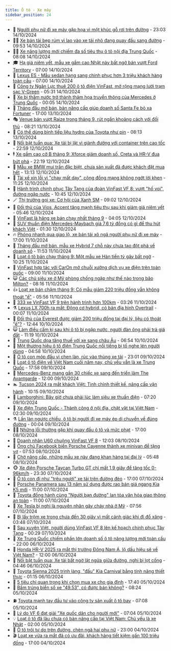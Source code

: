```yaml
---
title: Ô tô - Xe máy
sidebar_position: 24
---
```


<!-- dantri-o-to-xe-may:START -->
- 🤡 [Người phụ nữ đi xe máy gặp họa vì một khúc gỗ rơi trên đường](https://dantri.com.vn/o-to-xe-may/nguoi-phu-nu-di-xe-may-gap-hoa-vi-mot-khuc-go-roi-tren-duong-20241014233322121.htm) - 23:03 14/10/2024
- 🧑‍💻 [Xe bán tải bẹp rúm vì lao vào xe tải nhỏ đang quay đầu sang đường](https://dantri.com.vn/o-to-xe-may/xe-ban-tai-bep-rum-vi-lao-vao-xe-tai-nho-dang-quay-dau-sang-duong-20241014154450646.htm) - 09:53 14/10/2024
- 🧑‍💻 [Xe năng lượng mới chiếm đa số tiêu thụ ô tô nội địa Trung Quốc](https://dantri.com.vn/o-to-xe-may/xe-nang-luong-moi-chiem-da-so-tieu-thu-o-to-noi-dia-trung-quoc-20241014140337615.htm) - 08:08 14/10/2024
- 🎓 [Hạ giá niêm yết, mẫu xe gầm cao Nhật này bất ngờ bán vượt Ford Territory](https://dantri.com.vn/o-to-xe-may/ha-gia-niem-yet-mau-xe-gam-cao-nhat-nay-bat-ngo-ban-vuot-ford-territory-20241014113032788.htm) - 07:00 14/10/2024
- 🌊 [Lexus ES - Mẫu sedan hạng sang chinh phục hơn 3 triệu khách hàng toàn cầu](https://dantri.com.vn/o-to-xe-may/lexus-es-mau-sedan-hang-sang-chinh-phuc-hon-3-trieu-khach-hang-toan-cau-20241014102030025.htm) - 07:00 14/10/2024
- 🥷 [Công ty Ngân Lực thuê 200 ô tô điện VinFast, mở rộng mạng lưới trạm sạc V-Green](https://dantri.com.vn/o-to-xe-may/cong-ty-ngan-luc-thue-200-o-to-dien-vinfast-mo-rong-mang-luoi-tram-sac-v-green-20241014115933190.htm) - 05:31 14/10/2024
- 🤩 [Xe bị thấm nước trở thành thảm họa truyền thông của Mercedes ở Trung Quốc](https://dantri.com.vn/o-to-xe-may/xe-bi-tham-nuoc-tro-thanh-tham-hoa-truyen-thong-cua-mercedes-o-trung-quoc-20241013150413998.htm) - 00:05 14/10/2024
- 🫶 [Tháng đầu mở bán, bản nâng cấp giúp doanh số Santa Fe bỏ xa Fortuner](https://dantri.com.vn/o-to-xe-may/thang-dau-mo-ban-ban-nang-cap-giup-doanh-so-santa-fe-bo-xa-fortuner-20241013104943010.htm) - 17:00 13/10/2024
- 🎭 [Venue bán vượt Raize trong tháng 9, rút ngắn khoảng cách với đối thủ](https://dantri.com.vn/o-to-xe-may/venue-ban-vuot-raize-trong-thang-9-rut-ngan-khoang-cach-voi-doi-thu-20241013095529273.htm) - 08:21 13/10/2024
- 🌁 [Có thể dùng bình tiếp liệu hydro của Toyota như pin](https://dantri.com.vn/o-to-xe-may/co-the-dung-binh-tiep-lieu-hydro-cua-toyota-nhu-pin-20241012233542491.htm) - 08:13 13/10/2024
- 🦩 [Nổi bật tuần qua: Xe tải bị lật vì giành đường với container trên cao tốc](https://dantri.com.vn/o-to-xe-may/noi-bat-tuan-qua-xe-tai-bi-lat-vi-gianh-duong-voi-container-tren-cao-toc-20241012213034520.htm) - 22:59 12/10/2024
- 🕴 [Xe gầm cao cỡ B tháng 9: Xforce giảm doanh số, Creta và HR-V đua bứt phá](https://dantri.com.vn/o-to-xe-may/xe-gam-cao-co-b-thang-9-xforce-giam-doanh-so-creta-va-hr-v-dua-but-pha-20241012171424731.htm) - 22:19 12/10/2024
- 🎡 [Mẫu xe BMW mui trần đặc biệt, chưa sản xuất đã được khách đặt mua hết](https://dantri.com.vn/o-to-xe-may/mau-xe-bmw-mui-tran-dac-biet-chua-san-xuat-da-duoc-khach-dat-mua-het-20241012151110690.htm) - 13:13 12/10/2024
- 📝 [Tài xế xin lỗi vì &quot;chạy mất dạy&quot;, cộng đồng mạng không ngớt lời khen](https://dantri.com.vn/o-to-xe-may/tai-xe-xin-loi-vi-chay-mat-day-cong-dong-mang-khong-ngot-loi-khen-20241012143532352.htm) - 11:25 12/10/2024
- 🧐 [Hành trình chinh phục Tây Tạng của đoàn VinFast VF 8: vượt &quot;hố voi&quot;, đường ngập nước](https://dantri.com.vn/o-to-xe-may/hanh-trinh-chinh-phuc-tay-tang-cua-doan-vinfast-vf-8-vuot-ho-voi-duong-ngap-nuoc-20241012172632386.htm) - 10:45 12/10/2024
- 🪄 [Thị trường gọi xe: Cơ hội của Xanh SM](https://dantri.com.vn/o-to-xe-may/thi-truong-goi-xe-co-hoi-cua-xanh-sm-20241012151411365.htm) - 09:02 12/10/2024
- 🧰 [Đối thủ của Vios, Accent tăng mạnh tiêu thụ sau khi giảm giá niêm yết](https://dantri.com.vn/o-to-xe-may/doi-thu-cua-vios-accent-tang-manh-tieu-thu-sau-khi-giam-gia-niem-yet-20241012120006614.htm) - 05:46 12/10/2024
- 🚀 [VinFast là hãng xe bán chạy nhất tháng 9](https://dantri.com.vn/o-to-xe-may/vinfast-la-hang-xe-ban-chay-nhat-thang-9-20241011163504998.htm) - 04:05 12/10/2024
- 💪 [SUV thuần điện Mercedes-Maybach giá 7,6 tỷ đồng có gì để thu hút khách Việt](https://dantri.com.vn/o-to-xe-may/suv-thuan-dien-mercedes-maybach-gia-76-ty-dong-co-gi-de-thu-hut-khach-viet-20241012082443009.htm) - 01:30 12/10/2024
- 🔥 [Phóng nhanh qua giao lộ, xe bán tải xô ngã người phụ nữ đi xe máy](https://dantri.com.vn/o-to-xe-may/phong-nhanh-qua-giao-lo-xe-ban-tai-xo-nga-nguoi-phu-nu-di-xe-may-20241011190539332.htm) - 17:00 11/10/2024
- 🐲 [Tháng đầu mở bán, mẫu xe Hybrid 7 chỗ này chưa tạo đột phá về doanh số](https://dantri.com.vn/o-to-xe-may/thang-dau-mo-ban-mau-xe-hybrid-7-cho-nay-chua-tao-dot-pha-ve-doanh-so-20241011152632400.htm) - 11:53 11/10/2024
- 🌋 [Loạt ô tô bán chạy tháng 9: Một mẫu xe Hàn tiền tỷ gây bất ngờ](https://dantri.com.vn/o-to-xe-may/loat-o-to-ban-chay-thang-9-mot-mau-xe-han-tien-ty-gay-bat-ngo-20241011160215301.htm) - 10:25 11/10/2024
- 🤩 [VinFast hợp tác với CarOn mở chuỗi xưởng dịch vụ xe điện trên toàn quốc](https://dantri.com.vn/o-to-xe-may/vinfast-hop-tac-voi-caron-mo-chuoi-xuong-dich-vu-xe-dien-tren-toan-quoc-20241011154300726.htm) - 09:00 11/10/2024
- 😺 [Các chủ siêu xe ở Mỹ phòng chống ngập như thế nào trong bão Milton?](https://dantri.com.vn/o-to-xe-may/cac-chu-sieu-xe-o-my-phong-chong-ngap-nhu-the-nao-trong-bao-milton-20241011145534508.htm) - 08:16 11/10/2024
- 👍 [Loạt xe bán chậm tháng 9: Có mẫu giảm 220 triệu đồng vẫn không thoát &quot;ế&quot;](https://dantri.com.vn/o-to-xe-may/loat-xe-ban-cham-thang-9-co-mau-giam-220-trieu-dong-van-khong-thoat-e-20241011112240603.htm) - 05:56 11/10/2024
- 🎃 [333 xe VinFast VF 9 trên hành trình hơn 100km](https://dantri.com.vn/o-to-xe-may/333-xe-vinfast-vf-9-tren-hanh-trinh-hon-100km-20241011100313230.htm) - 03:26 11/10/2024
- ⚗️ [Lexus LX 700h ra mắt: Động cơ hybrid, có bản địa hình Overtrail](https://dantri.com.vn/o-to-xe-may/lexus-lx-700h-ra-mat-dong-co-hybrid-co-ban-dia-hinh-overtrail-20241010235733102.htm) - 00:07 11/10/2024
- 🦄 [Đối thủ của Everest được giảm 200 triệu đồng tại đại lý, liệu có thoát &quot;ế&quot;?](https://dantri.com.vn/o-to-xe-may/doi-thu-cua-everest-duoc-giam-200-trieu-dong-tai-dai-ly-lieu-co-thoat-e-20241010130652940.htm) - 12:44 10/10/2024
- 😺 [Làm điều cấm kị sau khi ô tô bị ngập nước, người đàn ông phải trả giá đắt](https://dantri.com.vn/o-to-xe-may/lam-dieu-cam-ki-sau-khi-o-to-bi-ngap-nuoc-nguoi-dan-ong-phai-tra-gia-dat-20241010092900296.htm) - 11:19 10/10/2024
- 💼 [Trung Quốc dọa tăng thuế với xe sang châu Âu](https://dantri.com.vn/o-to-xe-may/trung-quoc-doa-tang-thue-voi-xe-sang-chau-au-20241009230510874.htm) - 06:54 10/10/2024
- 💃 [Một thương hiệu ô tô điện Trung Quốc nổi tiếng bị tố nghe lén người dùng](https://dantri.com.vn/o-to-xe-may/mot-thuong-hieu-o-to-dien-trung-quoc-noi-tieng-bi-to-nghe-len-nguoi-dung-20241010111133403.htm) - 04:58 10/10/2024
- 🚀 [Ô tô con móp đầu vì chen làn, rúc vào thùng xe tải](https://dantri.com.vn/o-to-xe-may/o-to-con-mop-dau-vi-chen-lan-ruc-vao-thung-xe-tai-20241009170026337.htm) - 23:01 09/10/2024
- 🤩 [Loạt ô tô điện về Việt Nam cuối năm nay, chủ yếu vẫn là xe Trung Quốc](https://dantri.com.vn/o-to-xe-may/loat-o-to-dien-ve-viet-nam-cuoi-nam-nay-chu-yeu-van-la-xe-trung-quoc-20241009143928253.htm) - 17:58 09/10/2024
- 💪 [Mercedes-Benz mang gần 30 chiếc xe sang đến triển lãm The Avantgarde](https://dantri.com.vn/o-to-xe-may/mercedes-benz-mang-gan-30-chiec-xe-sang-den-trien-lam-the-avantgarde-20241009164312579.htm) - 12:00 09/10/2024
- 🏊 [Tucson 2024 ra mắt khách Việt: Tinh chỉnh thiết kế, nâng cấp vận hành](https://dantri.com.vn/o-to-xe-may/tucson-2024-ra-mat-khach-viet-tinh-chinh-thiet-ke-nang-cap-van-hanh-20241009165142475.htm) - 10:15 09/10/2024
- 💄 [Lamborghini: Bây giờ chưa phải lúc làm siêu xe thuần điện](https://dantri.com.vn/o-to-xe-may/lamborghini-bay-gio-chua-phai-luc-lam-sieu-xe-thuan-dien-20241009104120180.htm) - 07:20 09/10/2024
- 👺 [Xe điện Trung Quốc - Thành công ở nội địa, chật vật tại Việt Nam](https://dantri.com.vn/o-to-xe-may/xe-dien-trung-quoc-thanh-cong-o-noi-dia-chat-vat-tai-viet-nam-20241008121122372.htm) - 02:30 09/10/2024
- ⚗️ [Lấn làn ngược chiều, ô tô bị người đi xe máy ép di chuyển về đúng đường](https://dantri.com.vn/o-to-xe-may/lan-lan-nguoc-chieu-o-to-bi-nguoi-di-xe-may-ep-di-chuyen-ve-dung-duong-20241008225415453.htm) - 00:04 09/10/2024
- 🧑‍🏫 [Những lỗi thường gặp khi quay đầu ô tô và mức phạt](https://dantri.com.vn/o-to-xe-may/nhung-loi-thuong-gap-khi-quay-dau-o-to-va-muc-phat-20241008140247068.htm) - 17:00 08/10/2024
- 🦒 [Doanh nhân U60 chuộng VinFast VF 8](https://dantri.com.vn/o-to-xe-may/doanh-nhan-u60-chuong-vinfast-vf-8-20241008180314638.htm) - 12:03 08/10/2024
- 🐘 [Ông chủ Facebook biến Porsche Cayenne thành xe minivan để tặng vợ](https://dantri.com.vn/o-to-xe-may/ong-chu-facebook-bien-porsche-cayenne-thanh-xe-minivan-de-tang-vo-20241008101314936.htm) - 07:53 08/10/2024
- 🧠 [Chờ nâng cấp, những mẫu xe này đang khan hàng tại đại lý](https://dantri.com.vn/o-to-xe-may/cho-nang-cap-nhung-mau-xe-nay-dang-khan-hang-tai-dai-ly-20241008094248906.htm) - 05:48 08/10/2024
- 🐵 [Xe điện Porsche Taycan Turbo GT chỉ mất 1,9 giây để tăng tốc 0-96km/h](https://dantri.com.vn/o-to-xe-may/xe-dien-porsche-taycan-turbo-gt-chi-mat-19-giay-de-tang-toc-0-96kmh-20241007160011037.htm) - 23:30 07/10/2024
- 🤭 [Ô tô con đi như &quot;trêu ngươi&quot; xe tải trên đường đèo](https://dantri.com.vn/o-to-xe-may/o-to-con-di-nhu-treu-nguoi-xe-tai-tren-duong-deo-20241007194328538.htm) - 17:00 07/10/2024
- 🤠 [Porsche Panamera sau 13 năm sử dụng được rao bán giá ngang Kia K5 mới](https://dantri.com.vn/o-to-xe-may/porsche-panamera-sau-13-nam-su-dung-duoc-rao-ban-gia-ngang-kia-k5-moi-20241007135154299.htm) - 11:00 07/10/2024
- 🫶 [Toyota đồng hành cùng &quot;Người bạn đường&quot; lan tỏa văn hóa giao thông an toàn](https://dantri.com.vn/o-to-xe-may/toyota-dong-hanh-cung-nguoi-ban-duong-lan-toa-van-hoa-giao-thong-an-toan-20241007115736022.htm) - 11:00 07/10/2024
- 🚀 [Xe Tesla bị nghi là nguyên nhân gây cháy nhà ở Mỹ](https://dantri.com.vn/o-to-xe-may/xe-tesla-bi-nghi-la-nguyen-nhan-gay-chay-nha-o-my-20241007122229746.htm) - 07:56 07/10/2024
- 🎊 [Bị lấy trộm xe trong chưa đến 30 giây vì mất cảnh giác khi đi đổ xăng](https://dantri.com.vn/o-to-xe-may/bi-lay-trom-xe-trong-chua-den-30-giay-vi-mat-canh-giac-khi-di-do-xang-20241007104134662.htm) - 03:48 07/10/2024
- 🦄 [Sau xuyên Việt, người dùng VinFast VF 8 lên kế hoạch chinh phục Tây Tạng](https://dantri.com.vn/o-to-xe-may/sau-xuyen-viet-nguoi-dung-vinfast-vf-8-len-ke-hoach-chinh-phuc-tay-tang-20241006163927507.htm) - 00:29 07/10/2024
- 🥷 [Xe Trung Quốc chiếm phần lớn doanh số ô tô năng lượng mới toàn cầu](https://dantri.com.vn/o-to-xe-may/xe-trung-quoc-chiem-phan-lon-doanh-so-o-to-nang-luong-moi-toan-cau-20241007000509191.htm) - 22:00 06/10/2024
- 🦏 [Honda HR-V 2025 ra mắt thị trường Đông Nam Á, lộ dấu hiệu sẽ về Việt Nam?](https://dantri.com.vn/o-to-xe-may/honda-hr-v-2025-ra-mat-thi-truong-dong-nam-a-lo-dau-hieu-se-ve-viet-nam-20241006161837376.htm) - 12:00 06/10/2024
- 🤗 [Nổi bật tuần qua: Xe tải bất ngờ lật ngửa giữa đường, nghi bị lọt cống](https://dantri.com.vn/o-to-xe-may/noi-bat-tuan-qua-xe-tai-bat-ngo-lat-ngua-giua-duong-nghi-bi-lot-cong-20241006113515083.htm) - 04:46 06/10/2024
- 🐲 [Toyota Sienna 2025 trình làng, &quot;đấu&quot; Kia Carnival bằng tính năng thiết thực](https://dantri.com.vn/o-to-xe-may/toyota-sienna-2025-trinh-lang-dau-kia-carnival-bang-tinh-nang-thiet-thuc-20241006081439101.htm) - 01:15 06/10/2024
- 🤭 [5 tiêu chí quan trọng khi chọn mua xe cho gia đình](https://dantri.com.vn/o-to-xe-may/5-tieu-chi-quan-trong-khi-chon-mua-xe-cho-gia-dinh-20241005172015954.htm) - 17:40 05/10/2024
- 🐻 [Bấm trúng biển số xe &quot;49.53&quot;, có được bán không?](https://dantri.com.vn/o-to-xe-may/bam-trung-bien-so-xe-4953-co-duoc-ban-khong-20241005115958489.htm) - 08:24 05/10/2024
- ⛽️ [Toyota mạnh tay đầu tư vào công ty sản xuất ô tô bay](https://dantri.com.vn/o-to-xe-may/toyota-manh-tay-dau-tu-vao-cong-ty-san-xuat-o-to-bay-20241004235231632.htm) - 07:08 05/10/2024
- 🫣 [Lý do VF 6 đạt giải &quot;Xe quốc dân cho người mới&quot;](https://dantri.com.vn/o-to-xe-may/ly-do-vf-6-dat-giai-xe-quoc-dan-cho-nguoi-moi-20241005135140792.htm) - 07:04 05/10/2024
- 💡 [Loạt ô tô đã lâu chưa có bản nâng cấp tại Việt Nam: Chủ yếu là xe Nhật](https://dantri.com.vn/o-to-xe-may/loat-o-to-da-lau-chua-co-ban-nang-cap-tai-viet-nam-chu-yeu-la-xe-nhat-20241004193200890.htm) - 02:00 05/10/2024
- 💪 [Ô tô trôi tự do trên đường, chèn ngã hai phụ nữ](https://dantri.com.vn/o-to-xe-may/o-to-troi-tu-do-tren-duong-chen-nga-hai-phu-nu-20241004212818071.htm) - 23:00 04/10/2024
- 🎬 [Loạt xe vừa ra mắt đã có ưu đãi, khách hàng tiết kiệm gần 100 triệu đồng](https://dantri.com.vn/o-to-xe-may/loat-xe-vua-ra-mat-da-co-uu-dai-khach-hang-tiet-kiem-gan-100-trieu-dong-20241004133933012.htm) - 17:00 04/10/2024<!-- dantri-o-to-xe-may:END -->
